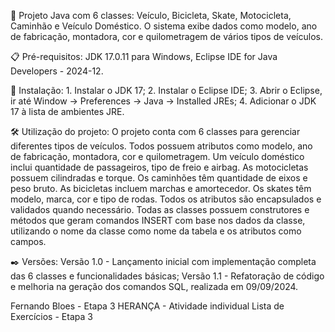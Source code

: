 🚀 Projeto Java com 6 classes: Veículo, Bicicleta, Skate, Motocicleta, Caminhão e Veículo Doméstico. 
O sistema exibe dados como modelo, ano de fabricação, montadora, cor e quilometragem de vários tipos de veículos.

📋 Pré-requisitos: JDK 17.0.11 para Windows, Eclipse IDE for Java Developers - 2024-12.

🔧 Instalação: 1. Instalar o JDK 17; 2. Instalar o Eclipse IDE; 3. Abrir o Eclipse, ir até Window -> 
Preferences -> Java -> Installed JREs; 4. Adicionar o JDK 17 à lista de ambientes JRE.

🛠️ Utilização do projeto: O projeto conta com 6 classes para gerenciar diferentes tipos de veículos.
Todos possuem atributos como modelo, ano de fabricação, montadora, cor e quilometragem. Um veículo doméstico inclui 
quantidade de passageiros, tipo de freio e airbag. As motocicletas possuem cilindradas e torque. Os caminhões têm 
quantidade de eixos e peso bruto. As bicicletas incluem marchas e amortecedor. Os skates têm modelo, marca, cor e tipo de rodas.
Todos os atributos são encapsulados e validados quando necessário. Todas as classes possuem construtores e métodos 
que geram comandos INSERT com base nos dados da classe, utilizando o nome da classe como nome da tabela e os atributos como campos.

✒️ Versões: Versão 1.0 - Lançamento inicial com implementação completa das 6 classes e funcionalidades básicas;
Versão 1.1 - Refatoração de código e melhoria na geração dos comandos SQL, realizada em 09/09/2024.

Fernando Bloes - Etapa 3 HERANÇA - Atividade individual Lista de Exercícios - Etapa 3
